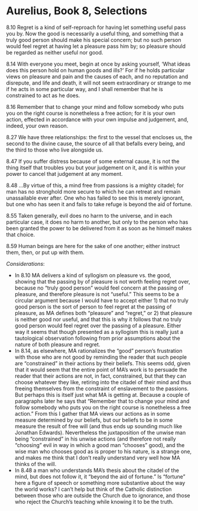 # Aurelius, Book 8, Selections

8.10 Regret is a kind of self-reproach for having let something useful pass you
by. Now the good is necessarily a useful thing, and something that a truly good
person should make his special concern; but no such person would feel regret at
having let a pleasure pass him by; so pleasure should be regarded as neither
useful nor good.

8.14 With everyone you meet, begin at once by asking yourself, ‘What ideas does
this person hold on human goods and ills?’ For if he holds particular views on
pleasure and pain and the causes of each, and no reputation and disrepute, and
life and death, it will not seem extraordinary or strange to me if he acts in
some particular way, and I shall remember that he is constrained to act as he
does.

8.16 Remember that to change your mind and follow somebody who puts you on the
right course is nonetheless a free action; for it is your own action, effected
in accordance with your own impulse and judgement, and, indeed, your own reason.

8.27 We have three relationships: the first to the vessel that encloses us, the
second to the divine cause, the source of all that befalls every being, and the
third to those who live alongside us.

8.47 If you suffer distress because of some external cause, it is not the thing
itself that troubles you but your judgement on it, and it is within your power
to cancel that judgement at any moment.

8.48 …By virtue of this, a mind free from passions is a mighty citadel; for man
has no stronghold more secure to which he can retreat and remain unassailable
ever after. One who has failed to see this is merely ignorant, but one who has
seen it and fails to take refuge is beyond the aid of fortune.

8.55 Taken generally, evil does no harm to the universe, and in each particular
case, it does no harm to another, but only to the person who has been granted
the power to be delivered from it as soon as he himself makes that choice.

8.59 Human beings are here for the sake of one another; either instruct them,
then, or put up with them.

_Considerations_:

-   In 8.10 MA delivers a kind of syllogism on pleasure vs. the good, showing that
    the passing by of pleasure is not worth feeling regret over, because no “truly
    good person” would feel concern at the passing of pleasure, and therefore
    pleasure is not “useful.” This seems to be a circular argument because I would
    have to accept either 1) that no truly good person is the sort of person to
    feel regret at the passing of pleasure, as MA defines both “pleasure” and
    “regret,” or 2) that pleasure is neither good nor useful, and that this is why
    it follows that no truly good person would feel regret over the passing of a
    pleasure. Either way it seems that though presented as a syllogism this is
    really just a tautological observation following from prior assumptions about
    the nature of both pleasure and regret.
-   In 8.14, as elsewhere, MA rationalizes the “good” person’s frustration with
    those who are not good by reminding the reader that such people are
    “constrained” in their actions by their beliefs. This seems odd, given that it
    would seem that the entire point of MA’s work is to persuade the reader that
    their actions are not, in fact, constrained, but that they can choose whatever
    they like, retiring into the citadel of their mind and thus freeing themselves
    from the constraint of enslavement to the passions. But perhaps this is itself
    just what MA is getting at. Because a couple of paragraphs later he says that
    “Remember that to change your mind and follow somebody who puts you on the
    right course is nonetheless a free action.” From this I gather that MA views
    our actions as in some measure determined by our beliefs, but our beliefs to
    be in some measure the result of free will (and thus ends up sounding much
    like Jonathan Edwards). Nevertheless the juxtaposition of the unwise man being
    “constrained” in his unwise actions (and therefore not really “choosing” evil
    in way in which a good man “chooses” good), and the wise man who chooses good
    as is proper to his nature, is a strange one, and makes me think that I don’t
    really understand very well how MA thinks of the will.
-   In 8.48 a man who understands MA’s thesis about the citadel of the mind, but
    does not follow it, it “beyond the aid of fortune.” Is “fortune” here a figure
    of speech or something more substantive about the way the world works? I can’t
    help but think of the Catholic distinction between those who are outside the
    Church due to ignorance, and those who reject the Church’s teaching while
    knowing it to be the truth.

